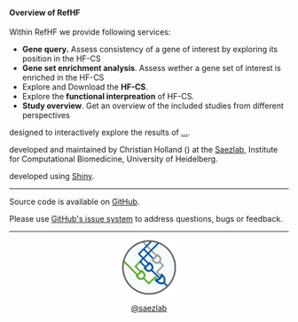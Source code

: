 <link href="https://use.fontawesome.com/releases/v5.6.3/css/all.css" rel="stylesheet">

#### Overview of RefHF

Within RefHF we provide following services: 
- **Gene query.** Assess consistency of a gene of interest by exploring its position in the HF-CS
- **Gene set enrichment analysis**. Assess wether a gene set of interest is enriched in the HF-CS
- Explore and Download the **HF-CS**. 
- Explore the **functional interpreation** of HF-CS.
- **Study overview**. Get an overview of the included studies from different perspectives

<i class="far fa-comment"></i> designed to interactively explore the results of <a href="..." target="_blank">*...*</a>.

<i class="fas fa-user-cog"></i> developed and maintained by Christian Holland (<a href="mailto:christian.holland@bioquant.uni-heidelberg.de" target="_blank"><i class="glyphicon glyphicon-envelope"></i></a>) at the <a href="http://saezlab.org" target="_blank">Saezlab</a>, Institute for Computational Biomedicine, University of Heidelberg.

<i class="fas fa-laptop-code"></i> developed using <a href="https://shiny.rstudio.com" target="_blank">Shiny</a>.

---

<i class="fab fa-github"></i> Source code is available on <a href="..." target="_blank">GitHub</a>.

<i class="fas fa-question"></i> Please use <a href="..." target="_blank">GitHub's issue system</a> to address questions, bugs or feedback. 

---

<center>
<a href="http://saezlab.org" target="_blank"><img src="../www/logo_saezlab.png" width="20%", align="center"></a>

<i class="fab fa-twitter"></i> <a href="https://twitter.com/saezlab" target="_blank">@saezlab</a>
</center>
